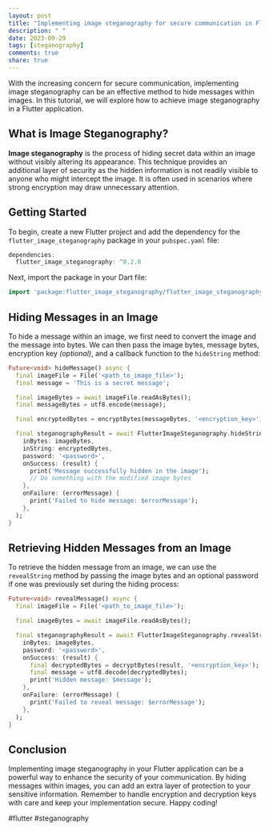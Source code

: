 ```yaml
---
layout: post
title: "Implementing image steganography for secure communication in Flutter"
description: " "
date: 2023-09-29
tags: [steganography]
comments: true
share: true
---
```


With the increasing concern for secure communication, implementing image steganography can be an effective method to hide messages within images. In this tutorial, we will explore how to achieve image steganography in a Flutter application. 

## What is Image Steganography?

**Image steganography** is the process of hiding secret data within an image without visibly altering its appearance. This technique provides an additional layer of security as the hidden information is not readily visible to anyone who might intercept the image. It is often used in scenarios where strong encryption may draw unnecessary attention.

## Getting Started

To begin, create a new Flutter project and add the dependency for the `flutter_image_steganography` package in your `pubspec.yaml` file:

```dart
dependencies:
  flutter_image_steganography: ^0.2.0
```

Next, import the package in your Dart file:

```dart
import 'package:flutter_image_steganography/flutter_image_steganography.dart';
```

## Hiding Messages in an Image

To hide a message within an image, we first need to convert the image and the message into bytes. We can then pass the image bytes, message bytes, encryption key *(optional)*, and a callback function to the `hideString` method:

```dart
Future<void> hideMessage() async {
  final imageFile = File('<path_to_image_file>');
  final message = 'This is a secret message';

  final imageBytes = await imageFile.readAsBytes();
  final messageBytes = utf8.encode(message);

  final encryptedBytes = encryptBytes(messageBytes, '<encryption_key>');

  final steganographyResult = await FlutterImageSteganography.hideString(
    inBytes: imageBytes,
    inString: encryptedBytes,
    password: '<password>',
    onSuccess: (result) {
      print('Message successfully hidden in the image');
      // Do something with the modified image bytes
    },
    onFailure: (errorMessage) {
      print('Failed to hide message: $errorMessage');
    },
  );
}
```

## Retrieving Hidden Messages from an Image

To retrieve the hidden message from an image, we can use the `revealString` method by passing the image bytes and an optional password if one was previously set during the hiding process:

```dart
Future<void> revealMessage() async {
  final imageFile = File('<path_to_image_file>');

  final imageBytes = await imageFile.readAsBytes();

  final steganographyResult = await FlutterImageSteganography.revealString(
    inBytes: imageBytes,
    password: '<password>',
    onSuccess: (result) {
      final decryptedBytes = decryptBytes(result, '<encryption_key>');
      final message = utf8.decode(decryptedBytes);
      print('Hidden message: $message');
    },
    onFailure: (errorMessage) {
      print('Failed to reveal message: $errorMessage');
    },
  );
}
```

## Conclusion

Implementing image steganography in your Flutter application can be a powerful way to enhance the security of your communication. By hiding messages within images, you can add an extra layer of protection to your sensitive information. Remember to handle encryption and decryption keys with care and keep your implementation secure. Happy coding!

#flutter #steganography